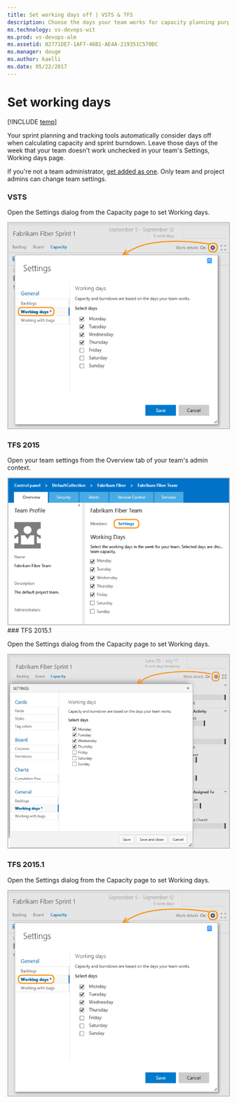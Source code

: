 ```yaml
---
title: Set working days off | VSTS & TFS
description: Choose the days your team works for capacity planning purposes and when using sprint/scrum methods  
ms.technology: vs-devops-wit
ms.prod: vs-devops-alm
ms.assetid: 02771DE7-1AF7-46B1-AE4A-219351C570DC
ms.manager: douge
ms.author: kaelli
ms.date: 05/22/2017
---
```


# Set working days  

[!INCLUDE [temp](../_shared/version-vsts-tfs-all-versions.md)]

Your sprint planning and tracking tools automatically consider days off when calculating capacity and sprint burndown. Leave those days of the week that your team doesn't work unchecked in your team's Settings, Working days page. 

If you're not a team administrator, [get added as one](../scale/add-team-administrator.md). Only team and project admins can change team settings. 

### VSTS
<a id="team-services-work-days" />

Open the Settings dialog from the Capacity page to set Working days.

<img src="../scale/_img/capacity-planning-open-team-settings-tfs-15.png" alt="VSTS, Capacity page, Settings, Working days" style="border: 2px solid #C3C3C3;" />


### TFS 2015
<a  id="tfs-2015-work-days" />

Open your team settings from the Overview tab of your team's admin context.  

<img src="../scale/_img/ALM_DS_WorkingDaysOff.png" alt="Team settings page for default working days" style="border: 2px solid #C3C3C3;" /> 
</div>

<a id="tfs-2015-1-work-days" />
### TFS 2015.1

Open the Settings dialog from the Capacity page to set Working days.

<img src="../scale/_img/open-team-settings.png" alt="TFS 2015.1, Capacity page, Settings, Working days" style="border: 2px solid #C3C3C3;" />

### TFS 2015.1
<a id="tfs-15-work-days" />

Open the Settings dialog from the Capacity page to set Working days.

<img src="../scale/_img/capacity-planning-open-team-settings-tfs-15.png" alt="TFS '15', Set Capacity" style="border: 2px solid #C3C3C3;" /> 

